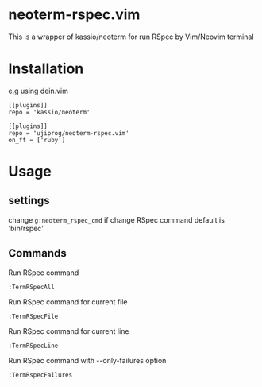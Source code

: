 # neoterm-rspec.vim
This is a wrapper of kassio/neoterm for run RSpec by Vim/Neovim terminal

# Installation
e.g using dein.vim
```
[[plugins]]
repo = 'kassio/neoterm'

[[plugins]]
repo = 'ujiprog/neoterm-rspec.vim'
on_ft = ['ruby']
```

# Usage
## settings
change `g:neoterm_rspec_cmd` if change RSpec command
default is 'bin/rspec'

## Commands
Run RSpec command
```
:TermRSpecAll
```

Run RSpec command for current file
```
:TermRSpecFile
```

Run RSpec command for current line
```
:TermRSpecLine
```

Run RSpec command with --only-failures option
```
:TermRspecFailures
```
